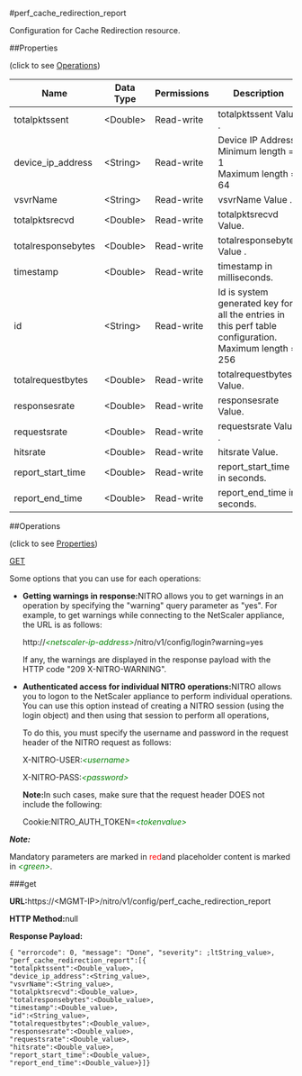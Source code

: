 #perf_cache_redirection_report

Configuration for Cache Redirection resource.


##Properties 
<span>(click to see [Operations](#opera))</span>


<table><thead><tr><th>Name</th><th>Data Type</th><th>Permissions</th><th>Description</th></tr></thead><tbody><tr><td>totalpktssent</td><td>&lt;Double></td><td>Read-write</td><td>totalpktssent Value .</td></tr><tr><td>device_ip_address</td><td>&lt;String></td><td>Read-write</td><td>Device IP Address.<br>Minimum length = 1<br>Maximum length = 64</td></tr><tr><td>vsvrName</td><td>&lt;String></td><td>Read-write</td><td>vsvrName Value .</td></tr><tr><td>totalpktsrecvd</td><td>&lt;Double></td><td>Read-write</td><td>totalpktsrecvd Value.</td></tr><tr><td>totalresponsebytes</td><td>&lt;Double></td><td>Read-write</td><td>totalresponsebytes Value .</td></tr><tr><td>timestamp</td><td>&lt;Double></td><td>Read-write</td><td>timestamp in milliseconds.</td></tr><tr><td>id</td><td>&lt;String></td><td>Read-write</td><td>Id is system generated key for all the entries in this perf table configuration.<br>Maximum length = 256</td></tr><tr><td>totalrequestbytes</td><td>&lt;Double></td><td>Read-write</td><td>totalrequestbytes Value.</td></tr><tr><td>responsesrate</td><td>&lt;Double></td><td>Read-write</td><td>responsesrate Value.</td></tr><tr><td>requestsrate</td><td>&lt;Double></td><td>Read-write</td><td>requestsrate Value .</td></tr><tr><td>hitsrate</td><td>&lt;Double></td><td>Read-write</td><td>hitsrate Value.</td></tr><tr><td>report_start_time</td><td>&lt;Double></td><td>Read-write</td><td>report_start_time in seconds.</td></tr><tr><td>report_end_time</td><td>&lt;Double></td><td>Read-write</td><td>report_end_time in seconds.</td></tr></tbody></table>
##Operations 
<span>(click to see [Properties](#prope))</span>


[GET]()


Some options that you can use for each operations:
<ul><li><p><b>Getting warnings in response:</b>NITRO allows you to get warnings in an operation by specifying the "warning" query parameter as "yes". For example, to get warnings while connecting to the NetScaler appliance, the URL is as follows:</p><p>http://<span style="color:green;font-style:italic;">&lt;netscaler-ip-address&gt;</span>/nitro/v1/config/login?warning=yes</p><p>If any, the warnings are displayed in the response payload with the HTTP code "209 X-NITRO-WARNING".</p></li><li><p><b>Authenticated access for individual NITRO operations:</b>NITRO allows you to logon to the NetScaler appliance to perform individual operations. You can use this option instead of creating a NITRO session (using the login object) and then using that session to perform all operations,</p><p>To do this, you must specify the username and password in the request header of the NITRO request as follows:</p><p>X-NITRO-USER:<span style="color:green;font-style:italic;">&lt;username&gt;</span></p><p>X-NITRO-PASS:<span style="color:green;font-style:italic;">&lt;password&gt;</span></p><p><b>Note:</b>In such cases, make sure that the request header DOES not include the following:</p><p>Cookie:NITRO_AUTH_TOKEN=<span style="color:green;font-style:italic;">&lt;tokenvalue&gt;</span></p></li></ul>



***Note:*** 
Mandatory parameters are marked in <span style="color:#FF0000;">red</span>and placeholder content is marked in <span style="color:green;font-style:italic">&lt;green&gt;</span>.

###get



<b>URL:</b>https://&lt;MGMT-IP&gt;/nitro/v1/config/perf_cache_redirection_report
<b>HTTP Method:</b>null
<b>Response Payload: </b>```{ "errorcode": 0, "message": "Done", "severity": ;ltString_value>, "perf_cache_redirection_report":[{"totalpktssent":<Double_value>,"device_ip_address":<String_value>,"vsvrName":<String_value>,"totalpktsrecvd":<Double_value>,"totalresponsebytes":<Double_value>,"timestamp":<Double_value>,"id":<String_value>,"totalrequestbytes":<Double_value>,"responsesrate":<Double_value>,"requestsrate":<Double_value>,"hitsrate":<Double_value>,"report_start_time":<Double_value>,"report_end_time":<Double_value>}]}```



